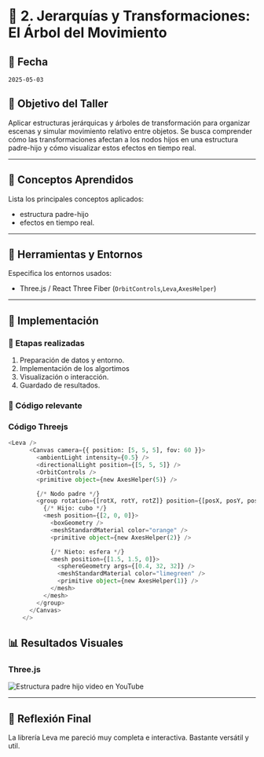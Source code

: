 # 🧪 2. Jerarquías y Transformaciones: El Árbol del Movimiento

## 📅 Fecha
`2025-05-03` 


## 🎯 Objetivo del Taller

Aplicar estructuras jerárquicas y árboles de transformación para organizar escenas y simular movimiento relativo entre objetos. Se busca comprender cómo las transformaciones afectan a los nodos hijos en una estructura padre-hijo y cómo visualizar estos efectos en tiempo real.

---

## 🧠 Conceptos Aprendidos

Lista los principales conceptos aplicados:

- estructura padre-hijo
- efectos en tiempo real.
---

## 🔧 Herramientas y Entornos

Especifica los entornos usados:

- Three.js / React Three Fiber (`OrbitControls`,`Leva`,`AxesHelper`)

---

## 🧪 Implementación

### 🔹 Etapas realizadas
1. Preparación de datos y entorno.
2. Implementación de los algortimos
3. Visualización o interacción.
4. Guardado de resultados.

### 🔹 Código relevante

### Código Threejs
```python
<Leva />
      <Canvas camera={{ position: [5, 5, 5], fov: 60 }}>
        <ambientLight intensity={0.5} />
        <directionalLight position={[5, 5, 5]} />
        <OrbitControls />
        <primitive object={new AxesHelper(5)} />

        {/* Nodo padre */}
        <group rotation={[rotX, rotY, rotZ]} position={[posX, posY, posZ]}>
          {/* Hijo: cubo */}
          <mesh position={[2, 0, 0]}>
            <boxGeometry />
            <meshStandardMaterial color="orange" />
            <primitive object={new AxesHelper(2)} />

            {/* Nieto: esfera */}
            <mesh position={[1.5, 1.5, 0]}>
              <sphereGeometry args={[0.4, 32, 32]} />
              <meshStandardMaterial color="limegreen" />
              <primitive object={new AxesHelper(1)} />
            </mesh>
          </mesh>
        </group>
      </Canvas>
    </>
```

## 📊 Resultados Visuales


### Three.js

![Estructura padre hijo video en YouTube](https://www.youtube.com/watch?v=VF1yKKfOh_4)

---

## 💬 Reflexión Final

La librería Leva me pareció muy completa e interactiva. Bastante versátil y util.